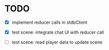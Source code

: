 # TODO

- [x] implement reducer calls in stdbClient
- [x] test scene: integrate chat UI with reducer call
- [ ] test scene: read player data to update scene




